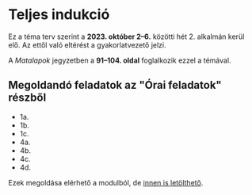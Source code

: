 # Teljes indukció

Ez a téma terv szerint a **2023. október 2–6.** közötti hét 2. alkalmán kerül elő. Az ettől való eltérést a gyakorlatvezető jelzi.

A *Matalapok* jegyzetben a **91–104. oldal** foglalkozik ezzel a témával.

## Megoldandó feladatok az "Órai feladatok" részből

- 1a.
- 1b.
- 1c.
- 4a.
- 4b.
- 4c.
- 4d.

Ezek megoldása elérhető a modulból, de [innen is letölthető](https://canvas.elte.hu/courses/45858/files/3111646/download?wrap=1).
